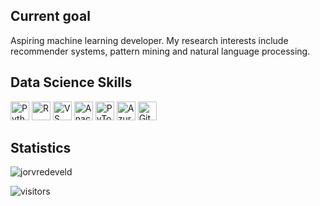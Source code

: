 <!--
**jorvredeveld/jorvredeveld** is a ✨ _special_ ✨ repository because its `README.md` (this file) appears on your GitHub profile.

Here are some ideas to get you started:

- 🔭 I’m currently working on ...
- 🌱 I’m currently learning ...
- 👯 I’m looking to collaborate on ...
- 🤔 I’m looking for help with ...
- 💬 Ask me about ...
- 📫 How to reach me: ...
- 😄 Pronouns: ...
- ⚡ Fun fact: ...
-->
<h2>Current goal</h2>
Aspiring machine learning developer.
My research interests include recommender systems, pattern mining and natural language processing. 


<h2>Data Science Skills</h2>
<p align="left">
<img src="https://cdn.jsdelivr.net/gh/devicons/devicon/icons/python/python-original-wordmark.svg" alt="Python" width="30" height="30" />
<img src="https://cdn.jsdelivr.net/gh/devicons/devicon/icons/r/r-original.svg" alt="R" width="30" height="30" />
<img src="https://cdn.jsdelivr.net/gh/devicons/devicon/icons/vscode/vscode-original-wordmark.svg" alt="VS Code" width="30" height="30" />
<img src="https://cdn.jsdelivr.net/gh/devicons/devicon/icons/anaconda/anaconda-original.svg" alt="Anaconda" width="30" height="30" />
<img src="https://cdn.jsdelivr.net/gh/devicons/devicon/icons/pytorch/pytorch-original-wordmark.svg" alt="PyTorch" width="30" height="30" />
<img src="https://cdn.jsdelivr.net/gh/devicons/devicon/icons/azure/azure-original-wordmark.svg" alt="Azure" width="30" height="30" />
<img src="https://cdn.jsdelivr.net/gh/devicons/devicon/icons/github/github-original.svg" alt="Github" width="30" height="30" />
</p>

<h2>Statistics</h2>
<img src="https://github-readme-stats.vercel.app/api?username=jorvredeveld&show_icons=true&count_private=true" alt="jorvredeveld" />
<p><img src="https://visitor-badge.glitch.me/badge?page_id=jorvredeveld.jorvredeveld" alt="visitors"></p>
